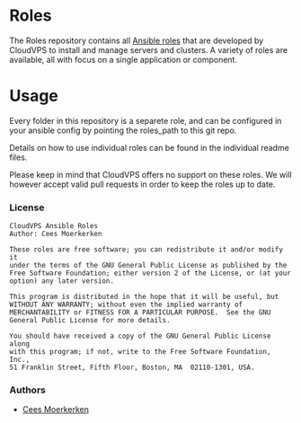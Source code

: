 # Roles
The Roles repository contains all [Ansible roles](http://docs.ansible.com/playbooks_roles.html) that are developed by CloudVPS to install and manage servers and clusters. A variety of roles are available, all with focus on a single application or component.


# Usage

Every folder in this repository is a separete role, and can be configured in your ansible config by pointing the roles_path to this git repo.

Details on how to use individual roles can be found in the individual readme files.


Please keep in mind that CloudVPS offers no support on these roles.
We will however accept valid pull requests in order to keep the roles up to date.



### License

    CloudVPS Ansible Roles
    Author: Cees Moerkerken

    These roles are free software; you can redistribute it and/or modify it
    under the terms of the GNU General Public License as published by the
    Free Software Foundation; either version 2 of the License, or (at your
    option) any later version.

    This program is distributed in the hope that it will be useful, but
    WITHOUT ANY WARRANTY; without even the implied warranty of
    MERCHANTABILITY or FITNESS FOR A PARTICULAR PURPOSE.  See the GNU
    General Public License for more details.

    You should have received a copy of the GNU General Public License along
    with this program; if not, write to the Free Software Foundation, Inc.,
    51 Franklin Street, Fifth Floor, Boston, MA  02110-1301, USA.


### Authors

- [Cees Moerkerken](https://virtu-on.nl)
